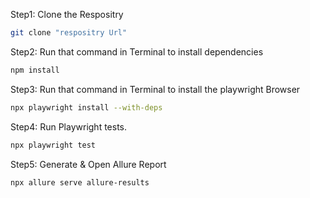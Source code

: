 Step1: Clone the Respositry
```bash
git clone "respositry Url"
```
Step2: Run that command in Terminal to install dependencies
```bash
npm install
```
Step3: Run that command in Terminal to install the playwright Browser
```bash
npx playwright install --with-deps
```
Step4: Run Playwright tests.
```bash
npx playwright test
```
Step5: Generate & Open Allure Report
```bash
npx allure serve allure-results
```
